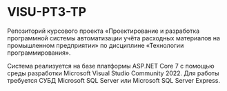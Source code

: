 # VlSU-PT3-TP

Репозиторий курсового проекта «Проектирование и разработка программной системы автоматизации учёта расходных материалов на промышленном предприятии» по дисциплине «Технологии программирования».

Система реализуется на базе платформы ASP.NET Core 7 с помощью среды разработки Microsoft Visual Studio Community 2022. Для работы требуется СУБД Microsoft SQL Server или Microsoft SQL Server Express.